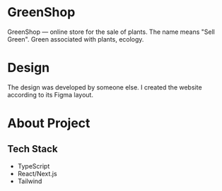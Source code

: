 # GreenShop
GreenShop — online store for the sale of plants.
The name means "Sell Green". Green associated with
plants, ecology.

# Design
The design was developed by someone else.
I created the website according to its Figma layout.

# About Project

## Tech Stack
- TypeScript
- React/Next.js
- Tailwind
